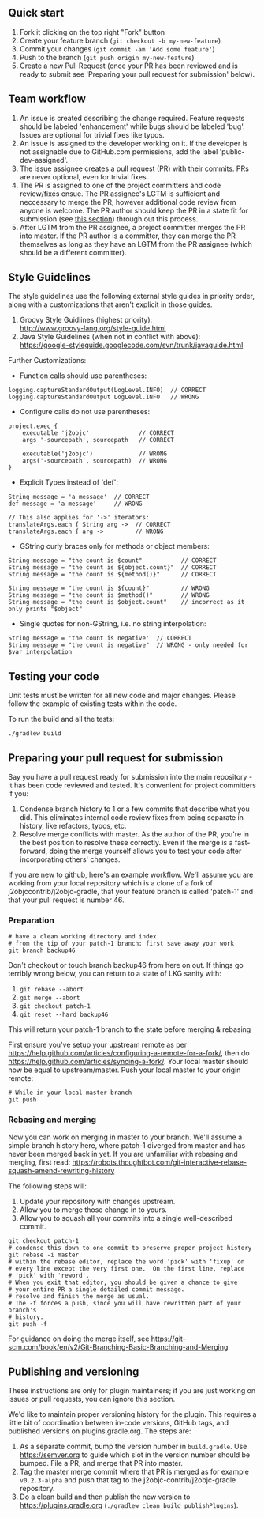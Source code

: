 ## Quick start

1. Fork it clicking on the top right "Fork" button
2. Create your feature branch (`git checkout -b my-new-feature`)
3. Commit your changes (`git commit -am 'Add some feature'`)
4. Push to the branch (`git push origin my-new-feature`)
5. Create a new Pull Request (once your PR has been reviewed and is ready to submit see 'Preparing your pull request for submission' below).

## Team workflow

1.  An issue is created describing the change required.
Feature requests should be labeled 'enhancement' while bugs should be labeled 'bug'.
Issues are optional for trivial fixes like typos.
2.  An issue is assigned to the developer working on it.  If the developer is
not assignable due to GitHub.com permissions, add the label 'public-dev-assigned'.
3.  The issue assignee creates a pull request (PR) with their commits.
PRs are never optional, even for trivial fixes.
4.  The PR is assigned to one of the project committers and code review/fixes ensue.
The PR assignee's LGTM is sufficient and neccessary to merge the PR, however additional
code review from anyone is welcome.  The PR author should keep the PR in a state fit for submission
(see [this section](#preparing-your-pull-request-for-submission)) through out this process.
5.  After LGTM from the PR assignee, a project committer merges the PR into master.
If the PR author is a committer, they can merge the PR themselves as long as they
have an LGTM from the PR assignee (which should be a different committer).

## Style Guidelines
The style guidelines use the following external style guides in priority order, along with
a customizations that aren't explicit in those guides.

1. Groovy Style Guidlines (highest priority):<br>
   http://www.groovy-lang.org/style-guide.html
2. Java Style Guidelines (when not in conflict with above):<br>
   https://google-styleguide.googlecode.com/svn/trunk/javaguide.html

Further Customizations:

* Function calls should use parentheses:
```
logging.captureStandardOutput(LogLevel.INFO)  // CORRECT
logging.captureStandardOutput LogLevel.INFO   // WRONG
```
* Configure calls do not use parentheses:
```
project.exec {
    executable 'j2objc'              // CORRECT
    args '-sourcepath', sourcepath   // CORRECT

    executable('j2objc')             // WRONG
    args('-sourcepath', sourcepath)  // WRONG
}
```
* Explicit Types instead of 'def':
```
String message = 'a message'  // CORRECT
def message = 'a message'     // WRONG

// This also applies for '->' iterators:
translateArgs.each { String arg ->  // CORRECT
translateArgs.each { arg ->         // WRONG
```
* GString curly braces only for methods or object members:
```
String message = "the count is $count"           // CORRECT
String message = "the count is ${object.count}"  // CORRECT
String message = "the count is ${method()}"      // CORRECT

String message = "the count is ${count}"         // WRONG
String message = "the count is $method()"        // WRONG
String message = "the count is $object.count"    // incorrect as it only prints "$object"
```
* Single quotes for non-GString, i.e. no string interpolation:
```
String message = 'the count is negative'  // CORRECT
String message = "the count is negative"  // WRONG - only needed for $var interpolation
```


## Testing your code
Unit tests must be written for all new code and major changes. Please follow the example
of existing tests within the code.

To run the build and all the tests:
```
./gradlew build
```

## Preparing your pull request for submission
Say you have a pull request ready for submission into the main repository - it has
been code reviewed and tested.
It's convenient for project committers if you:

1.  Condense branch history to 1 or a few commits that describe what you did.  This
eliminates internal code review fixes from being separate in history,
like refactors, typos, etc.
2.  Resolve merge conflicts with master.  As the author of the PR, you're in the
best position to resolve these correctly.  Even if the merge is a fast-forward,
doing the merge yourself allows you to test your code after incorporating others'
changes.

If you are new to github, here's an example workflow.
We'll assume you are working from your local repository
which is a clone of a fork of j2objccontrib/j2objc-gradle, that your feature
branch is called 'patch-1' and that your pull request is number 46.

### Preparation
```
# have a clean working directory and index
# from the tip of your patch-1 branch: first save away your work
git branch backup46
```

Don't checkout or touch branch backup46 from here on out.  If things
go terribly wrong below, you can return to a state of LKG sanity with:

1.  `git rebase --abort`
2.  `git merge --abort`
3.  `git checkout patch-1`
4.  `git reset --hard backup46`

This will return your patch-1 branch to the state before merging & rebasing

First ensure you've setup your upstream remote as per 
https://help.github.com/articles/configuring-a-remote-for-a-fork/,
then do https://help.github.com/articles/syncing-a-fork/.
Your local master should now be equal to upstream/master.
Push your local master to your origin remote:
```
# While in your local master branch
git push
```

### Rebasing and merging
Now you can work on merging in master to your branch.  We'll assume a simple
branch history here, where patch-1 diverged from master and has never been
merged back in yet.  If you are unfamiliar
with rebasing and merging, first read:
https://robots.thoughtbot.com/git-interactive-rebase-squash-amend-rewriting-history 

The following steps will:

1. Update your repository with changes upstream.
2. Allow you to merge those change in to yours.
3. Allow you to squash all your commits into a single well-described commit.

```
git checkout patch-1
# condense this down to one commit to preserve proper project history
git rebase -i master
# within the rebase editor, replace the word 'pick' with 'fixup' on
# every line except the very first one.  On the first line, replace
# 'pick' with 'reword'.
# When you exit that editor, you should be given a chance to give
# your entire PR a single detailed commit message.
# resolve and finish the merge as usual.
# The -f forces a push, since you will have rewritten part of your branch's
# history.
git push -f
```

For guidance on doing the merge itself, see
https://git-scm.com/book/en/v2/Git-Branching-Basic-Branching-and-Merging

## Publishing and versioning
These instructions are only for plugin maintainers; if you are just working
on issues or pull requests, you can ignore this section.

We'd like to maintain proper versioning history for the plugin.  This requires
a little bit of coordination between in-code versions, GitHub tags, and
published versions on plugins.gradle.org.  The steps are:

1.  As a separate commit, bump the version number in `build.gradle`. Use
https://semver.org to guide which slot in the version number should be bumped.
File a PR, and merge that PR into master.
2.  Tag the master merge commit where that PR is merged as for example `v0.2.3-alpha` and push that
tag to the j2objc-contrib/j2objc-gradle repository.
3.  Do a clean build and then publish the new version
to https://plugins.gradle.org (`./gradlew clean build publishPlugins`).
